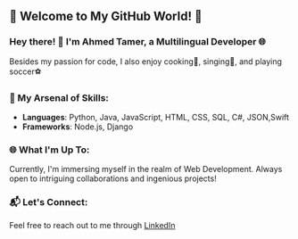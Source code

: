 ## 🚀 Welcome to My GitHub World! 🌟

### Hey there! 👋 I'm Ahmed Tamer, a Multilingual Developer 🌐

Besides my passion for code, I also enjoy cooking🍳, singing🎤, and playing soccer⚽

### 💼 My Arsenal of Skills:

- **Languages**: Python, Java, JavaScript, HTML, CSS, SQL, C#, JSON,Swift
- **Frameworks**: Node.js, Django
### 🌐 What I'm Up To:

Currently, I'm immersing myself in the realm of Web Development. Always open to intriguing collaborations and ingenious projects!

### 📬 Let's Connect:

Feel free to reach out to me through [LinkedIn](https://www.linkedin.com/in/ahmed-a-858097130/)  
